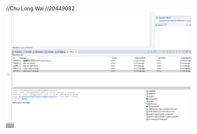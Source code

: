 //Chu Long Wai
//20449082
<img src="https://github.com/ronneychu/comp3111-lab1-demo/blob/master/Capture.PNG">
jjjjjj